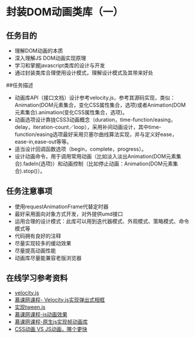 # 封装DOM动画类库（一）

## 任务目的
* 理解DOM动画的本质
* 深入理解JS DOM动画实现原理
* 学习和掌握javascript类库的设计与开发
* 通过封装类库合理使用设计模式，理解设计模式及其带来好处

##任务描述
* 动画库API（接口文档）设计参考velocity.js，参考其源码实现，类似：Animation(DOM元素集合，变化CSS属性集合，选项)或者Animation(DOM元素集合).animation(变化CSS属性集合，选项)。
* 动画选项设计靠拢CSS3动画概念（duration，time-function/easing，delay，iteration-count／loop），采用补间动画设计，其中time-function/easing选项最好采用贝塞尔曲线算法实现，并与定义好ease，ease-in,ease-out等等。
* 适当设计回调函数选项（begin，complete，progress）。
* 设计动画命令，用于调用常用动画（比如淡入淡出Animation(DOM元素集合).fadeIn(选项)）和动画控制（比如停止动画：Animation(DOM元素集合).stop()）。

## 任务注意事项
* 使用requestAnimationFrame代替定时器
* 最好采用面向对象方式开发，对外提供umd接口
* 运用合理的设计模式：此库可以用到迭代器模式、外观模式、策略模式、命令模式等
* 代码拥有良好的注释
* 尽量实现较多的缓动效果
* 尽量提高动画性能
* 动画库尽量能兼容老版浏览器

## 在线学习参考资料
* [velocity.js](http://velocityjs.org/)
* [慕课网课程- Velocity.js实现弹出式相框](http://www.imooc.com/learn/471)
* [实现tween.js](http://www.zhangxinxu.com/wordpress/?p=5828)
* [慕课网课程-js动画效果](http://www.imooc.com/learn/167)
* [慕课网课程-原生js实现帧动画库](http://www.imooc.com/learn/659)
* [CSS动画 VS JS动画，哪个更快](https://davidwalsh.name/css-js-animation)
